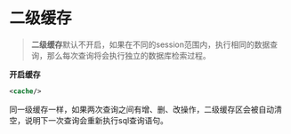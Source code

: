# 二级缓存

> **二级缓存**默认不开启，如果在不同的session范围内，执行相同的数据查询，那么每次查询将会执行独立的数据库检索过程。

**开启缓存**

```xml
<cache/>
```

同一级缓存一样，如果两次查询之间有增、删、改操作，二级缓存区会被自动清空，说明下一次查询会重新执行sql查询语句。